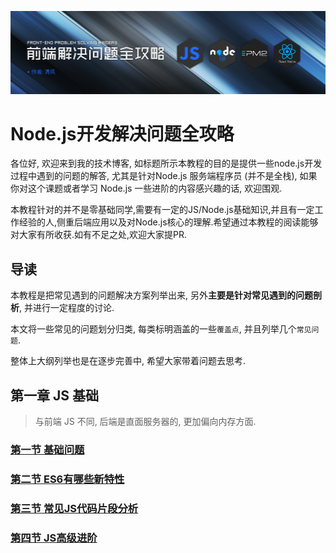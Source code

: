 ![node.js-background](/assets/FE-background.png)

# Node.js开发解决问题全攻略

各位好, 欢迎来到我的技术博客, 如标题所示本教程的目的是提供一些node.js开发过程中遇到的问题的解答, 尤其是针对Node.js 服务端程序员 (并不是全栈), 如果你对这个课题或者学习 Node.js 一些进阶的内容感兴趣的话, 欢迎围观.

本教程针对的并不是零基础同学,需要有一定的JS/Node.js基础知识,并且有一定工作经验的人,侧重后端应用以及对Node.js核心的理解.希望通过本教程的阅读能够对大家有所收获.如有不足之处,欢迎大家提PR.

## 导读

本教程是把常见遇到的问题解决方案列举出来, 另外**主要是针对常见遇到的问题剖析**, 并进行一定程度的讨论.

本文将一些常见的问题划分归类, 每类标明涵盖的一些`覆盖点`, 并且列举几个`常见问题`.

整体上大纲列举也是在逐步完善中, 希望大家带着问题去思考.

## 第一章 JS 基础

> 与前端 JS 不同, 后端是直面服务器的, 更加偏向内存方面.

### [第一节 基础问题](/sections/zh-cn/common-1.md)

### [第二节 ES6有哪些新特性](/sections/zh-cn/common-2.md)

### [第三节 常见JS代码片段分析](/sections/zh-cn/common-3.md)

### [第四节 JS高级进阶](/sections/zh-cn/common-4.md)


